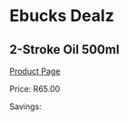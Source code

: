 
# Ebucks Dealz
## 2-Stroke Oil 500ml
[Product Page](https://www.ebucks.com/web/shop/productSelected.do?prodId=1200604554&catId=1234943356)

Price: R65.00

Savings: 


	